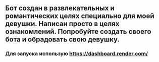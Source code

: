 ## Бот создан в развлекательных и романтических целях специально для моей девушки. Написан просто в целях ознакомлений. Попробуйте создать своего бота и обрадовать свою девушку. 
### Для запуска использую https://dashboard.render.com/
